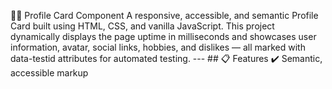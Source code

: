 🧑‍💻 Profile Card Component A responsive, accessible, and semantic Profile Card built using HTML, CSS, and vanilla JavaScript. This project dynamically displays the page uptime in milliseconds and showcases user information, avatar, social links, hobbies, and dislikes — all marked with data-testid attributes for automated testing. --- ## 📋 Features ✔️ Semantic, accessible markup
